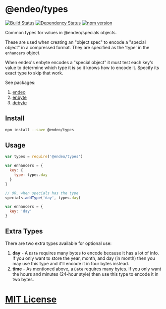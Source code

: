 # @endeo/types
[![Build Status](https://travis-ci.org/elidoran/endeo-types.svg?branch=master)](https://travis-ci.org/elidoran/endeo-types)
[![Dependency Status](https://gemnasium.com/elidoran/endeo-types.png)](https://gemnasium.com/elidoran/endeo-types)
[![npm version](https://badge.fury.io/js/%40endeo%2Ftypes.svg)](http://badge.fury.io/js/%40endeo%2F/types)

Common types for values in @endeo/specials objects.

These are used when creating an "object spec" to encode a "special object" in a compressed format. They are specified as the 'type' in the `enhancers` object.

When endeo's enbyte encodes a "special object" it must test each key's value to determine which type it is so it knows how to encode it. Specify its exact type to skip that work.

See packages:

1. [endeo](https://www.npmjs.com/package/endeo)
2. [enbyte](https://www.npmjs.com/package/enbyte)
3. [debyte](https://www.npmjs.com/package/debyte)


## Install

```sh
npm install --save @endeo/types
```


## Usage


```javascript
var types = require('@endeo/types')

var enhancers = {
  key: {
    type: types.day
  }
}

// OR, when specials has the type
specials.addType('day', types.day)

var enhancers = {
  key: 'day'
}
```


## Extra Types

There are two extra types available for optional use:

1. **day** - A `Date` requires many bytes to encode because it has a lot of info. If you only want to store the year, month, and day (in month) then you may use this type and it'll encode it in four bytes instead.
2. **time** - As mentioned above, a `Date` requires many bytes. If you only want the hours and minutes (24-hour style) then use this type to encode it in two bytes.


# [MIT License](LICENSE)

